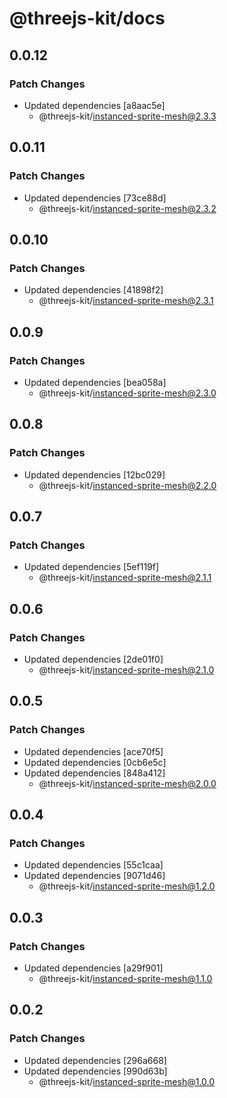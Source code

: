 # @threejs-kit/docs

## 0.0.12

### Patch Changes

- Updated dependencies [a8aac5e]
  - @threejs-kit/instanced-sprite-mesh@2.3.3

## 0.0.11

### Patch Changes

- Updated dependencies [73ce88d]
  - @threejs-kit/instanced-sprite-mesh@2.3.2

## 0.0.10

### Patch Changes

- Updated dependencies [41898f2]
  - @threejs-kit/instanced-sprite-mesh@2.3.1

## 0.0.9

### Patch Changes

- Updated dependencies [bea058a]
  - @threejs-kit/instanced-sprite-mesh@2.3.0

## 0.0.8

### Patch Changes

- Updated dependencies [12bc029]
  - @threejs-kit/instanced-sprite-mesh@2.2.0

## 0.0.7

### Patch Changes

- Updated dependencies [5ef119f]
  - @threejs-kit/instanced-sprite-mesh@2.1.1

## 0.0.6

### Patch Changes

- Updated dependencies [2de01f0]
  - @threejs-kit/instanced-sprite-mesh@2.1.0

## 0.0.5

### Patch Changes

- Updated dependencies [ace70f5]
- Updated dependencies [0cb6e5c]
- Updated dependencies [848a412]
  - @threejs-kit/instanced-sprite-mesh@2.0.0

## 0.0.4

### Patch Changes

- Updated dependencies [55c1caa]
- Updated dependencies [9071d46]
  - @threejs-kit/instanced-sprite-mesh@1.2.0

## 0.0.3

### Patch Changes

- Updated dependencies [a29f901]
  - @threejs-kit/instanced-sprite-mesh@1.1.0

## 0.0.2

### Patch Changes

- Updated dependencies [296a668]
- Updated dependencies [990d63b]
  - @threejs-kit/instanced-sprite-mesh@1.0.0
